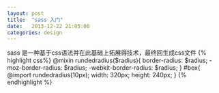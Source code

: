 ```yaml
---
layout: post               
title:  "sass 入门"
date:   2013-12-22 21:05:00
categories: design
---
```

sass 是一种基于css语法并在此基础上拓展得技术，最终回生成css文件
{% highlight  css%}
@mixin rundedradius($radius){
  border-radius: $radius;
  -moz-border-radius: $radius;
  -webkit-border-radius: $radius;
}
#box{
  @import rundedradius(10px);
  width: 320px;
  height: 240px;
}
{% endhighlight %}
